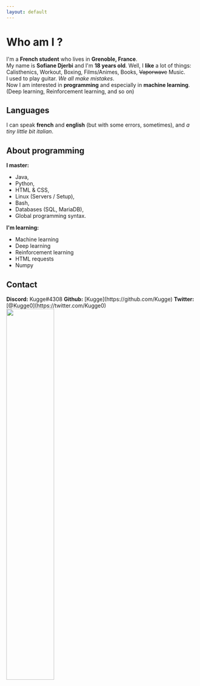 ```yaml
---
layout: default
---
```

# Who am I ?
I'm a **French student** who lives in **Grenoble, France**.  
My name is **Sofiane Djerbi** and I'm **18 years old**.
Well, I **like** a lot of things: Calisthenics, Workout, Boxing, Films/Animes, Books, ~~Vaporwave~~ Music.  
I used to play guitar. *We all make mistakes*.  
Now I am interested in **programming** and especially in **machine learning**. (Deep learning, Reinforcement learning, and so on)  

## Languages
I can speak **french** and **english** (but with some errors, sometimes), and *a tiny little bit italian*.

## About programming
**I master:**
- Java, 
- Python, 
- HTML & CSS,
- Linux (Servers / Setup),
- Bash,
- Databases (SQL, MariaDB),
- Global programming syntax.

**I'm learning:**
- Machine learning
- Deep learning
- Reinforcement learning
- HTML requests
- Numpy

<h2>Contact</h2>
<strong>Discord:</strong> Kugge#4308  
<strong>Github:</strong> [Kugge](https://github.com/Kugge)  
<strong>Twitter:</strong> [@Kugge0](https://twitter.com/Kugge0)
<img src="https://pbs.twimg.com/profile_images/1084221845270872064/wEaWd3VX_400x400.jpg" width="50%" height="50%">
